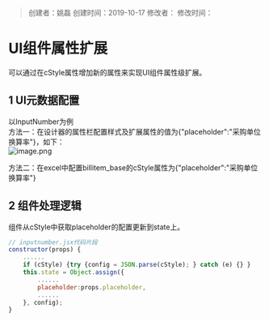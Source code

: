 > 创建者：姚磊
> 创建时间：2019-10-17
> 修改者：
> 修改时间：


<a name="wPn6l"></a>
# UI组件属性扩展
可以通过在cStyle属性增加新的属性来实现UI组件属性级扩展。
<a name="zovE5"></a>
## 1 UI元数据配置
以InputNumber为例<br />方法一：在设计器的属性栏配置样式及扩展属性的值为{"placeholder":"采购单位换算率"}，如下：<br />![image.png](http://design.yonyoucloud.com/static/yuque/0/2019/png/271337/1571209402799-df3c628e-49b3-4834-b074-df520e62eaef.png#align=left&display=inline&height=72&name=image.png&originHeight=144&originWidth=566&size=15681&status=done&width=283)

方法二：在excel中配置billitem_base的cStyle属性为{"placeholder":"采购单位换算率"}<br />

<a name="lGIZt"></a>
## 2 组件处理逻辑
组件从cStyle中获取placeholder的配置更新到state上。
```javascript
// inputnumber.jsx代码片段
constructor(props) {
    ......
    if (cStyle) {try {config = JSON.parse(cStyle); } catch (e) {} }
    this.state = Object.assign({
        ......
        placeholder:props.placeholder,
        ......
    }, config);
}
```